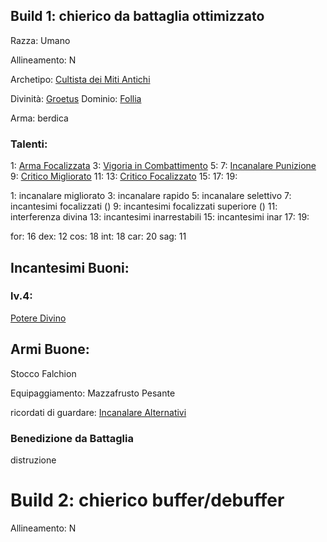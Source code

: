 
## Build 1: chierico da battaglia ottimizzato

Razza: Umano

Allineamento: N

Archetipo: [Cultista dei Miti Antichi](https://golarion.altervista.org/wiki/Chierico/Archetipi#Cultista_dei_Miti_Antichi)

Divinità: [Groetus](https://golarion.altervista.org/wiki/Groetus)
Dominio: [Follia](https://golarion.altervista.org/wiki/Dominio_della_Follia)

Arma: berdica
### Talenti:

1: [Arma Focalizzata](https://golarion.altervista.org/wiki/Arma_Focalizzata) 
3: [Vigoria in Combattimento](https://golarion.altervista.org/wiki/Vigoria_in_Combattimento)
5: 
7: [Incanalare Punizione](https://golarion.altervista.org/wiki/Incanalare_Punizione)
9: [Critico Migliorato](https://golarion.altervista.org/wiki/Critico_Migliorato)
11: 
13: [Critico Focalizzato](https://golarion.altervista.org/wiki/Critico_Focalizzato)
15: 
17: 
19: 

1: incanalare migliorato
3: incanalare rapido
5: incanalare selettivo
7: incantesimi focalizzati ()
9: incantesimi focalizzati superiore ()
11: interferenza divina
13: incantesimi inarrestabili
15: incantesimi inar
17: 
19: 

for: 16
dex: 12
cos: 18
int: 18
car: 20
sag: 11

## Incantesimi Buoni:

### lv.4:
[Potere Divino](https://golarion.altervista.org/wiki/Incantesimi/Potere_Divino)

## Armi Buone:
Stocco
Falchion

Equipaggiamento:
Mazzafrusto Pesante

ricordati di guardare: [Incanalare Alternativi](https://golarion.altervista.org/wiki/Chierico/Incanalare_Alternativi#Follia)
### Benedizione da Battaglia
distruzione


# Build 2: chierico buffer/debuffer

Allineamento: N

